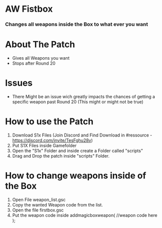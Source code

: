 # AW Fistbox

### Changes all weapons inside the Box to what ever you want

# About The Patch
- Gives all Weapons you want
- Stops after Round 20

# Issues
- There Might be an issue wich greatly impacts the chances of getting a specific weapon past Round 20 (This might or might not be true) 

# How to use the Patch
1. Download S1x Files (Join Discord and Find Download in #ressource - https://discord.com/invite/TesFghu28v)
2. Put S1X Files inside Gamefolder
3. Open the "S1x" Folder and inside create a Folder called "scripts"
4. Drag and Drop the patch inside "scripts" Folder.

# How to change weapons inside of the Box

1. Open File weapon_list.gsc
2. Copy the wanted Weapon code from the list.
3. Open the file firstbox.gsc
4. Put the weapon code inside addmagicboxweapon( //weapon code here );


